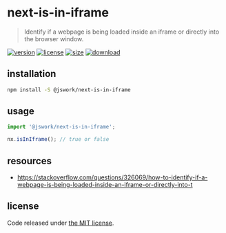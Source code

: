 # next-is-in-iframe
> Identify if a webpage is being loaded inside an iframe or directly into the browser window.

[![version][version-image]][version-url]
[![license][license-image]][license-url]
[![size][size-image]][size-url]
[![download][download-image]][download-url]

## installation
```bash
npm install -S @jswork/next-is-in-iframe
```

## usage
```js
import '@jswork/next-is-in-iframe';

nx.isInIframe(); // true or false
```

## resources
- https://stackoverflow.com/questions/326069/how-to-identify-if-a-webpage-is-being-loaded-inside-an-iframe-or-directly-into-t

## license
Code released under [the MIT license](https://github.com/afeiship/next-is-in-iframe/blob/master/LICENSE.txt).

[version-image]: https://img.shields.io/npm/v/@jswork/next-is-in-iframe
[version-url]: https://npmjs.org/package/@jswork/next-is-in-iframe

[license-image]: https://img.shields.io/npm/l/@jswork/next-is-in-iframe
[license-url]: https://github.com/afeiship/next-is-in-iframe/blob/master/LICENSE.txt

[size-image]: https://img.shields.io/bundlephobia/minzip/@jswork/next-is-in-iframe
[size-url]: https://github.com/afeiship/next-is-in-iframe/blob/master/dist/next-is-in-iframe.min.js

[download-image]: https://img.shields.io/npm/dm/@jswork/next-is-in-iframe
[download-url]: https://www.npmjs.com/package/@jswork/next-is-in-iframe
